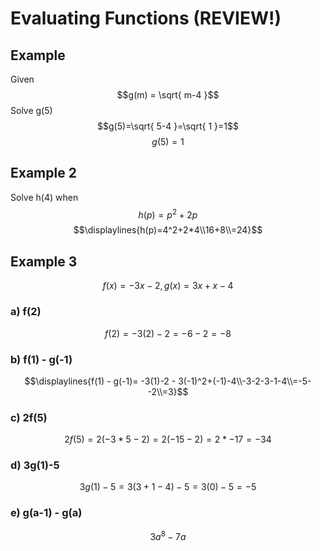# Evaluating Functions (REVIEW!)
## Example
Given $$g(m) = \sqrt{ m-4 }$$
Solve g(5)
$$g(5)=\sqrt{ 5-4 }=\sqrt{ 1 }=1$$
$$g(5)=1$$
## Example 2
Solve h(4) when $$h(p)=p^2+2p$$
$$\displaylines{h(p)=4^2+2*4\\16+8\\=24}$$

## Example 3
$$f(x) = -3x-2, g(x)=3x+x-4$$
### a) f(2)
$$f(2)=-3(2)-2 = -6-2=-8$$
### b) f(1) - g(-1)
$$\displaylines{f(1) - g(-1)= -3(1)-2 - 3(-1)^2+(-1)-4\\-3-2-3-1-4\\=-5--2\\=3}$$
### c) 2f(5)
$$2f(5) = 2(-3*5-2) = 2(-15-2)=2*-17=-34$$
### d) 3g(1)-5
$$3g(1)-5 = 3(3+1-4)-5 = 3(0)-5=-5$$
### e) g(a-1) - g(a)
$$3a^8-7a$$